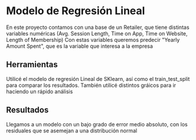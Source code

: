# Modelo de Regresión Lineal
En este proyecto contamos con una base de un Retailer, que tiene distintas variables numéricas (Avg. Session Length, Time on App, Time on Website, Length of Membership)
Con estas variables queremos predecir "Yearly Amount Spent", que es la variable que interesa a la empresa

## Herramientas
Utilicé el modelo de regresión Lineal de SKlearn, así como el train_test_split para comparar los resultados.
También utilicé distintos gráicos para ir haciendo un rápido análisis

## Resultados
Llegamos a un modelo con un bajo grado de error medio absoluto, con los residuales que se asemejan a una distribución normal 

